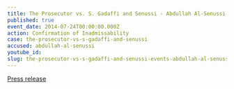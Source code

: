 ```yaml
---
title: The Prosecutor vs. S. Gadaffi and Senussi - Abdullah Al-Senussi - Confirmation of Inadmissability
published: true
event_date: 2014-07-24T00:00:00.000Z
action: Confirmation of Inadmissability
case: the-prosecutor-vs-s-gadaffi-and-senussi
accused: abdullah-al-senussi
youtube_id:
slug: the-prosecutor-vs-s-gadaffi-and-senussi-events-abdullah-al-senussi-confirmation-of-inadmissability
---
```



[Press release](https://www.icc-cpi.int/en_menus/icc/press%20and%20media/press%20releases/Pages/pr1034.aspx)
